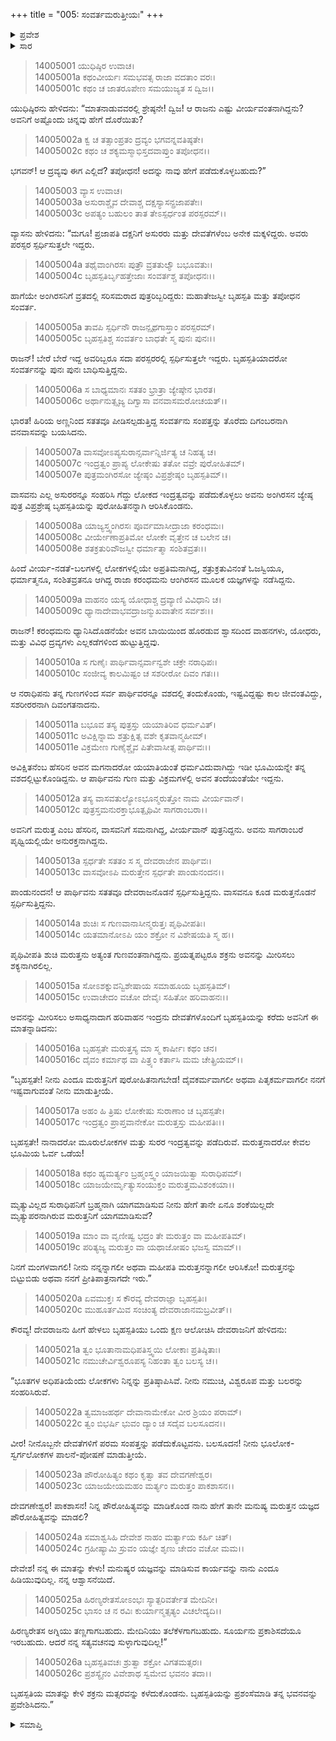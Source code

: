 +++
title = "005: ಸಂವರ್ತಮರುತ್ತೀಯಃ"
+++

<details><summary>ಪ್ರವೇಶ</summary>


।।   ಓಂ ಓಂ ನಮೋ ನಾರಾಯಣಾಯ।।   ಶ್ರೀ ವೇದವ್ಯಾಸಾಯ ನಮಃ ।।

ಶ್ರೀ ಕೃಷ್ಣದ್ವೈಪಾಯನ ವೇದವ್ಯಾಸ ವಿರಚಿತ  

**ಶ್ರೀ ಮಹಾಭಾರತ**

**ಅಶ್ವಮೇಧಿಕ ಪರ್ವ**

**ಅಶ್ವಮೇಧಿಕ ಪರ್ವ**

**ಅಧ್ಯಾಯ 5**


</details>

<details><summary>ಸಾರ</summary>

ವ್ಯಾಸನು ಸಂವರ್ತ-ಮರುತ್ತರ ಕಥೆಯನ್ನು ಮುಂದುವರೆಸಿದುದು (1-26).


</details>





> 14005001 ಯುಧಿಷ್ಠಿರ ಉವಾಚ।  
14005001a ಕಥಂವೀರ್ಯಃ ಸಮಭವತ್ಸ ರಾಜಾ ವದತಾಂ ವರಃ।  
14005001c ಕಥಂ ಚ ಜಾತರೂಪೇಣ ಸಮಯುಜ್ಯತ ಸ ದ್ವಿಜ।।

ಯುಧಿಷ್ಠಿರನು ಹೇಳಿದನು: “ಮಾತನಾಡುವವರಲ್ಲಿ ಶ್ರೇಷ್ಠನೇ! ದ್ವಿಜ! ಆ ರಾಜನು ಎಷ್ಟು ವೀರ್ಯವಂತನಾಗಿದ್ದನು? ಅವನಿಗೆ ಅಷ್ಟೊಂದು ಚಿನ್ನವು ಹೇಗೆ ದೊರೆಯಿತು?

> 14005002a ಕ್ವ ಚ ತತ್ಸಾಂಪ್ರತಂ ದ್ರವ್ಯಂ ಭಗವನ್ನವತಿಷ್ಠತೇ।  
14005002c ಕಥಂ ಚ ಶಕ್ಯಮಸ್ಮಾಭಿಸ್ತದವಾಪ್ತುಂ ತಪೋಧನ।।

ಭಗವನ್! ಆ ದ್ರವ್ಯವು ಈಗ ಎಲ್ಲಿದೆ? ತಪೋಧನ! ಅದನ್ನು ನಾವು ಹೇಗೆ ಪಡೆದುಕೊಳ್ಳಬಹುದು?”

> 14005003 ವ್ಯಾಸ ಉವಾಚ।  
14005003a ಅಸುರಾಶ್ಚೈವ ದೇವಾಶ್ಚ ದಕ್ಷಸ್ಯಾಸನ್ಪ್ರಜಾಪತೇಃ।  
14005003c ಅಪತ್ಯಂ ಬಹುಲಂ ತಾತ ತೇಽಸ್ಪರ್ಧಂತ ಪರಸ್ಪರಮ್।।

ವ್ಯಾಸನು ಹೇಳಿದನು: “ಮಗೂ! ಪ್ರಜಾಪತಿ ದಕ್ಷನಿಗೆ ಅಸುರರು ಮತ್ತು ದೇವತೆಗಳೆಂಬ ಅನೇಕ ಮಕ್ಕಳಿದ್ದರು. ಅವರು ಪರಸ್ಪರ ಸ್ಪರ್ಧಿಸುತ್ತಲೇ ಇದ್ದರು.

> 14005004a ತಥೈವಾಂಗಿರಸಃ ಪುತ್ರೌ ವ್ರತತುಲ್ಯೌ ಬಭೂವತುಃ।  
14005004c ಬೃಹಸ್ಪತಿರ್ಬೃಹತ್ತೇಜಾಃ ಸಂವರ್ತಶ್ಚ ತಪೋಧನಃ।।

ಹಾಗೆಯೇ ಅಂಗಿರಸನಿಗೆ ವ್ರತದಲ್ಲಿ ಸರಿಸಮರಾದ ಪುತ್ರರಿಬ್ಬರಿದ್ದರು: ಮಹಾತೇಜಸ್ವೀ ಬೃಹಸ್ಪತಿ ಮತ್ತು ತಪೋಧನ ಸಂವರ್ತ.

> 14005005a ತಾವಪಿ ಸ್ಪರ್ಧಿನೌ ರಾಜನ್ಪೃಥಗಾಸ್ತಾಂ ಪರಸ್ಪರಮ್।  
14005005c ಬೃಹಸ್ಪತಿಶ್ಚ ಸಂವರ್ತಂ ಬಾಧತೇ ಸ್ಮ ಪುನಃ ಪುನಃ।।

ರಾಜನ್! ಬೇರೆ ಬೇರೆ ಇದ್ದ ಅವರಿಬ್ಬರೂ ಸದಾ ಪರಸ್ಪರರಲ್ಲಿ ಸ್ಪರ್ಧಿಸುತ್ತಲೇ ಇದ್ದರು. ಬೃಹಸ್ಪತಿಯಾದರೋ ಸಂವರ್ತನನ್ನು ಪುನಃ ಪುನಃ ಬಾಧಿಸುತ್ತಿದ್ದನು.

> 14005006a ಸ ಬಾಧ್ಯಮಾನಃ ಸತತಂ ಭ್ರಾತ್ರಾ ಜ್ಯೇಷ್ಠೇನ ಭಾರತ।  
14005006c ಅರ್ಥಾನುತ್ಸೃಜ್ಯ ದಿಗ್ವಾಸಾ ವನವಾಸಮರೋಚಯತ್।।

ಭಾರತ! ಹಿರಿಯ ಅಣ್ಣನಿಂದ ಸತತವೂ ಪೀಡಿಸಲ್ಪಡುತ್ತಿದ್ದ ಸಂವರ್ತನು ಸಂಪತ್ತನ್ನು ತೊರೆದು ದಿಗಂಬರನಾಗಿ ವನವಾಸವನ್ನು ಬಯಸಿದನು.

> 14005007a ವಾಸವೋಽಪ್ಯಸುರಾನ್ಸರ್ವಾನ್ನಿರ್ಜಿತ್ಯ ಚ ನಿಹತ್ಯ ಚ।  
14005007c ಇಂದ್ರತ್ವಂ ಪ್ರಾಪ್ಯ ಲೋಕೇಷು ತತೋ ವವ್ರೇ ಪುರೋಹಿತಮ್।  
14005007e ಪುತ್ರಮಂಗಿರಸೋ ಜ್ಯೇಷ್ಠಂ ವಿಪ್ರಶ್ರೇಷ್ಠಂ ಬೃಹಸ್ಪತಿಮ್।।

ವಾಸವನು ಎಲ್ಲ ಅಸುರರನ್ನೂ ಸಂಹರಿಸಿ ಗೆದ್ದು ಲೋಕದ ಇಂದ್ರತ್ವವನ್ನು ಪಡೆದುಕೊಳ್ಳಲು ಅವನು ಅಂಗಿರಸನ ಜ್ಯೇಷ್ಠ ಪುತ್ರ ವಿಪ್ರಶ್ರೇಷ್ಠ ಬೃಹಸ್ಪತಿಯನ್ನು ಪುರೋಹಿತನನ್ನಾಗಿ ಆರಿಸಿಕೊಂಡನು.

> 14005008a ಯಾಜ್ಯಸ್ತ್ವಂಗಿರಸಃ ಪೂರ್ವಮಾಸೀದ್ರಾಜಾ ಕರಂಧಮಃ।  
14005008c ವೀರ್ಯೇಣಾಪ್ರತಿಮೋ ಲೋಕೇ ವೃತ್ತೇನ ಚ ಬಲೇನ ಚ।  
14005008e ಶತಕ್ರತುರಿವೌಜಸ್ವೀ ಧರ್ಮಾತ್ಮಾ ಸಂಶಿತವ್ರತಃ।।

ಹಿಂದೆ ವೀರ್ಯ-ನಡತೆ-ಬಲಗಳಲ್ಲಿ ಲೋಕಗಳಲ್ಲಿಯೇ ಅಪ್ರತಿಮನಾಗಿದ್ದ, ಶತ್ರುಕ್ರತುವಿನಂತೆ ಓಜಸ್ವಿಯೂ, ಧರ್ಮಾತ್ಮನೂ, ಸಂಶಿತವ್ರತನೂ ಆಗಿದ್ದ ರಾಜಾ ಕರಂಧಮನು ಆಂಗಿರಸನ ಮೂಲಕ ಯಜ್ಞಗಳನ್ನು ನಡೆಸಿದ್ದನು.

> 14005009a ವಾಹನಂ ಯಸ್ಯ ಯೋಧಾಶ್ಚ ದ್ರವ್ಯಾಣಿ ವಿವಿಧಾನಿ ಚ।  
14005009c ಧ್ಯಾನಾದೇವಾಭವದ್ರಾಜನ್ಮುಖವಾತೇನ ಸರ್ವಶಃ।।

ರಾಜನ್! ಕರಂಧಮನು ಧ್ಯಾನಿಸಿದೊಡನೆಯೇ ಅವನ ಬಾಯಿಯಿಂದ ಹೊರಡುವ ಶ್ವಾಸದಿಂದ ವಾಹನಗಳು, ಯೋಧರು, ಮತ್ತು ವಿವಿಧ ದ್ರವ್ಯಗಳು ಎಲ್ಲಕಡೆಗಳಿಂದ ಹುಟ್ಟುತ್ತಿದ್ದವು.

> 14005010a ಸ ಗುಣೈಃ ಪಾರ್ಥಿವಾನ್ಸರ್ವಾನ್ವಶೇ ಚಕ್ರೇ ನರಾಧಿಪಃ।  
14005010c ಸಂಜೀವ್ಯ ಕಾಲಮಿಷ್ಟಂ ಚ ಸಶರೀರೋ ದಿವಂ ಗತಃ।।

ಆ ನರಾಧಿಪನು ತನ್ನ ಗುಣಗಳಿಂದ ಸರ್ವ ಪಾರ್ಥಿವರನ್ನೂ ವಶದಲ್ಲಿ ತಂದುಕೊಂಡು, ಇಷ್ಟವಿದ್ದಷ್ಟು ಕಾಲ ಜೀವಂತವಿದ್ದು, ಸಶರೀರರನಾಗಿ ದಿವಂಗತನಾದನು.

> 14005011a ಬಭೂವ ತಸ್ಯ ಪುತ್ರಸ್ತು ಯಯಾತಿರಿವ ಧರ್ಮವಿತ್।  
14005011c ಅವಿಕ್ಷಿನ್ನಾಮ ಶತ್ರುಕ್ಷಿತ್ಸ ವಶೇ ಕೃತವಾನ್ಮಹೀಮ್।  
14005011e ವಿಕ್ರಮೇಣ ಗುಣೈಶ್ಚೈವ ಪಿತೇವಾಸೀತ್ಸ ಪಾರ್ಥಿವಃ।।

ಅವಿಕ್ಷಿತನೆಂಬ ಹೆಸರಿನ ಅವನ ಮಗನಾದರೋ ಯಯಾತಿಯಂತೆ ಧರ್ಮವಿದುವಾಗಿದ್ದು ಇಡೀ ಭೂಮಿಯನ್ನೇ ತನ್ನ ವಶದಲ್ಲಿಟ್ಟುಕೊಂಡಿದ್ದನು. ಆ ಪಾರ್ಥಿವನು ಗುಣ ಮತ್ತು ವಿಕ್ರಮಗಳಲ್ಲಿ ಅವನ ತಂದೆಯಂತೆಯೇ ಇದ್ದನು.

> 14005012a ತಸ್ಯ ವಾಸವತುಲ್ಯೋಽಭೂನ್ಮರುತ್ತೋ ನಾಮ ವೀರ್ಯವಾನ್।  
14005012c ಪುತ್ರಸ್ತಮನುರಕ್ತಾಭೂತ್ಪೃಥಿವೀ ಸಾಗರಾಂಬರಾ।।

ಅವನಿಗೆ ಮರುತ್ತ ಎಂಬ ಹೆಸರಿನ, ವಾಸವನಿಗೆ ಸಮನಾಗಿದ್ದ, ವೀರ್ಯವಾನ್ ಪುತ್ರನಿದ್ದನು. ಅವನು ಸಾಗರಾಂಬರೆ ಪೃಥ್ವಿಯಲ್ಲಿಯೇ ಅನುರಕ್ತನಾಗಿದ್ದನು.

> 14005013a ಸ್ಪರ್ಧತೇ ಸತತಂ ಸ ಸ್ಮ ದೇವರಾಜೇನ ಪಾರ್ಥಿವಃ।  
14005013c ವಾಸವೋಽಪಿ ಮರುತ್ತೇನ ಸ್ಪರ್ಧತೇ ಪಾಂಡುನಂದನ।।

ಪಾಂಡುನಂದನ! ಆ ಪಾರ್ಥಿವನು ಸತತವೂ ದೇವರಾಜನೊಡನೆ ಸ್ಪರ್ಧಿಸುತ್ತಿದ್ದನು. ವಾಸವನೂ ಕೂಡ ಮರುತ್ತನೊಡನೆ ಸ್ಪರ್ಧಿಸುತ್ತಿದ್ದನು.

> 14005014a ಶುಚಿಃ ಸ ಗುಣವಾನಾಸೀನ್ಮರುತ್ತಃ ಪೃಥಿವೀಪತಿಃ।  
14005014c ಯತಮಾನೋಽಪಿ ಯಂ ಶಕ್ರೋ ನ ವಿಶೇಷಯತಿ ಸ್ಮ ಹ।।

ಪೃಥಿವೀಪತಿ ಶುಚಿ ಮರುತ್ತನು ಅತ್ಯಂತ ಗುಣವಂತನಾಗಿದ್ದನು. ಪ್ರಯತ್ನಪಟ್ಟರೂ ಶಕ್ರನು ಅವನನ್ನು ಮೀರಿಸಲು ಶಕ್ಯನಾಗಿರಲಿಲ್ಲ.

> 14005015a ಸೋಽಶಕ್ನುವನ್ವಿಶೇಷಾಯ ಸಮಾಹೂಯ ಬೃಹಸ್ಪತಿಮ್।  
14005015c ಉವಾಚೇದಂ ವಚೋ ದೇವೈಃ ಸಹಿತೋ ಹರಿವಾಹನಃ।।

ಅವನನ್ನು ಮೀರಿಸಲು ಅಸಾಧ್ಯನಾದಾಗ ಹರಿವಾಹನ ಇಂದ್ರನು ದೇವತೆಗಳೊಂದಿಗೆ ಬೃಹಸ್ಪತಿಯನ್ನು ಕರೆದು ಅವನಿಗೆ ಈ ಮಾತನ್ನಾಡಿದನು:

> 14005016a ಬೃಹಸ್ಪತೇ ಮರುತ್ತಸ್ಯ ಮಾ ಸ್ಮ ಕಾರ್ಷೀಃ ಕಥಂ ಚನ।  
14005016c ದೈವಂ ಕರ್ಮಾಥ ವಾ ಪಿತ್ರ್ಯಂ ಕರ್ತಾಸಿ ಮಮ ಚೇತ್ಪ್ರಿಯಮ್।।

“ಬೃಹಸ್ಪತೇ! ನೀನು ಎಂದೂ ಮರುತ್ತನಿಗೆ ಪುರೋಹಿತನಾಗಬೇಡ! ದೈವಕರ್ಮವಾಗಲೀ ಅಥವಾ ಪಿತೃಕರ್ಮವಾಗಲೀ ನನಗೆ ಇಷ್ಟವಾಗುವಂತೆ ನೀನು ಮಾಡುತ್ತೀಯೆ.

> 14005017a ಅಹಂ ಹಿ ತ್ರಿಷು ಲೋಕೇಷು ಸುರಾಣಾಂ ಚ ಬೃಹಸ್ಪತೇ।  
14005017c ಇಂದ್ರತ್ವಂ ಪ್ರಾಪ್ತವಾನೇಕೋ ಮರುತ್ತಸ್ತು ಮಹೀಪತಿಃ।।

ಬೃಹಸ್ಪತೇ! ನಾನಾದರೋ ಮೂರುಲೋಕಗಳ ಮತ್ತು ಸುರರ ಇಂದ್ರತ್ವವನ್ನು ಪಡೆದಿರುವೆ. ಮರುತ್ತನಾದರೋ ಕೇವಲ ಭೂಮಿಯ ಓರ್ವ ಒಡೆಯ!

> 14005018a ಕಥಂ ಹ್ಯಮರ್ತ್ಯಂ ಬ್ರಹ್ಮಂಸ್ತ್ವಂ ಯಾಜಯಿತ್ವಾ ಸುರಾಧಿಪಮ್।  
14005018c ಯಾಜಯೇರ್ಮೃತ್ಯುಸಂಯುಕ್ತಂ ಮರುತ್ತಮವಿಶಂಕಯಾ।।

ಮೃತ್ಯುವಿಲ್ಲದ ಸುರಾಧಿಪನಿಗೆ ಬ್ರಹ್ಮನಾಗಿ ಯಾಗಮಾಡಿಸುವ ನೀನು ಹೇಗೆ ತಾನೇ ಏನೂ ಶಂಕೆಯಿಲ್ಲದೇ ಮೃತ್ಯುಪರನಾಗಿರುವ ಮರುತ್ತನಿಗೆ ಯಾಗಮಾಡಿಸುವೆ?

> 14005019a ಮಾಂ ವಾ ವೃಣೀಷ್ವ ಭದ್ರಂ ತೇ ಮರುತ್ತಂ ವಾ ಮಹೀಪತಿಮ್।  
14005019c ಪರಿತ್ಯಜ್ಯ ಮರುತ್ತಂ ವಾ ಯಥಾಜೋಷಂ ಭಜಸ್ವ ಮಾಮ್।।

ನಿನಗೆ ಮಂಗಳವಾಗಲಿ! ನೀನು ನನ್ನನ್ನಾಗಲೀ ಅಥವಾ ಮಹೀಪತಿ ಮರುತ್ತನನ್ನಾಗಲೀ ಆರಿಸಿಕೋ! ಮರುತ್ತನನ್ನು ಬಿಟ್ಟುಬಿಡು ಅಥವಾ ನನಗೆ ಪ್ರೀತಿಪಾತ್ರನಾಗದೇ ಇರು.”

> 14005020a ಏವಮುಕ್ತಃ ಸ ಕೌರವ್ಯ ದೇವರಾಜ್ಞಾ ಬೃಹಸ್ಪತಿಃ।  
14005020c ಮುಹೂರ್ತಮಿವ ಸಂಚಿಂತ್ಯ ದೇವರಾಜಾನಮಬ್ರವೀತ್।।

ಕೌರವ್ಯ! ದೇವರಾಜನು ಹೀಗೆ ಹೇಳಲು ಬೃಹಸ್ಪತಿಯು ಒಂದು ಕ್ಷಣ ಆಲೋಚಿಸಿ ದೇವರಾಜನಿಗೆ ಹೇಳಿದನು:

> 14005021a ತ್ವಂ ಭೂತಾನಾಮಧಿಪತಿಸ್ತ್ವಯಿ ಲೋಕಾಃ ಪ್ರತಿಷ್ಠಿತಾಃ।  
14005021c ನಮುಚೇರ್ವಿಶ್ವರೂಪಸ್ಯ ನಿಹಂತಾ ತ್ವಂ ಬಲಸ್ಯ ಚ।।

“ಭೂತಗಳ ಅಧಿಪತಿಯೆಂದು ಲೋಕಗಳು ನಿನ್ನನ್ನು ಪ್ರತಿಷ್ಠಾಪಿಸಿವೆ. ನೀನು ನಮುಚಿ, ವಿಶ್ವರೂಪ ಮತ್ತು ಬಲರನ್ನು ಸಂಹರಿಸಿರುವೆ.

> 14005022a ತ್ವಮಾಜಹರ್ಥ ದೇವಾನಾಮೇಕೋ ವೀರ ಶ್ರಿಯಂ ಪರಾಮ್।  
14005022c ತ್ವಂ ಬಿಭರ್ಷಿ ಭುವಂ ದ್ಯಾಂ ಚ ಸದೈವ ಬಲಸೂದನ।।

ವೀರ! ನೀನೊಬ್ಬನೇ ದೇವತೆಗಳಿಗೆ ಪರಮ ಸಂಪತ್ತನ್ನು ಪಡೆದುಕೊಟ್ಟವನು. ಬಲಸೂದನ! ನೀನು ಭೂಲೋಕ-ಸ್ವರ್ಗಲೋಕಗಳ ಪಾಲನೆ-ಪೋಷಣೆ ಮಾಡುತ್ತೀಯೆ.

> 14005023a ಪೌರೋಹಿತ್ಯಂ ಕಥಂ ಕೃತ್ವಾ ತವ ದೇವಗಣೇಶ್ವರ।  
14005023c ಯಾಜಯೇಯಮಹಂ ಮರ್ತ್ಯಂ ಮರುತ್ತಂ ಪಾಕಶಾಸನ।।

ದೇವಗಣೇಶ್ವರ! ಪಾಕಶಾಸನ! ನಿನ್ನ ಪೌರೋಹಿತ್ಯವನ್ನು ಮಾಡಿಕೊಂಡ ನಾನು ಹೇಗೆ ತಾನೇ ಮನುಷ್ಯ ಮರುತ್ತನ ಯಜ್ಞದ ಪೌರೋಹಿತ್ಯವನ್ನು ಮಾಡಲಿ?

> 14005024a ಸಮಾಶ್ವಸಿಹಿ ದೇವೇಶ ನಾಹಂ ಮರ್ತ್ಯಾಯ ಕರ್ಹಿ ಚಿತ್।  
14005024c ಗ್ರಹೀಷ್ಯಾಮಿ ಸ್ರುವಂ ಯಜ್ಞೇ ಶೃಣು ಚೇದಂ ವಚೋ ಮಮ।।

ದೇವೇಶ! ನನ್ನ ಈ ಮಾತನ್ನು ಕೇಳು! ಮನುಷ್ಯರ ಯಜ್ಞವನ್ನು ಮಾಡಿಸುವ ಕಾರ್ಯವನ್ನು ನಾನು ಎಂದೂ ಹಿಡಿಯುವುದಿಲ್ಲ. ನನ್ನ ಆಶ್ವಾಸನೆಯಿದೆ.

> 14005025a ಹಿರಣ್ಯರೇತಸೋಽಂಭಃ ಸ್ಯಾತ್ಪರಿವರ್ತೇತ ಮೇದಿನೀ।  
14005025c ಭಾಸಂ ಚ ನ ರವಿಃ ಕುರ್ಯಾನ್ಮತ್ಸತ್ಯಂ ವಿಚಲೇದ್ಯದಿ।।

ಹಿರಣ್ಯರೇತಸ ಅಗ್ನಿಯು ತಣ್ಣಗಾಗಬಹುದು. ಮೇದಿನಿಯು ತಲೆಕೆಳಗಾಗಬಹುದು. ಸೂರ್ಯನು ಪ್ರಕಾಶಿಸದೆಯೂ ಇರಬಹುದು. ಆದರೆ ನನ್ನ ಸತ್ಯವಚನವು ಸುಳ್ಳಾಗುವುದಿಲ್ಲ!”

> 14005026a ಬೃಹಸ್ಪತಿವಚಃ ಶ್ರುತ್ವಾ ಶಕ್ರೋ ವಿಗತಮತ್ಸರಃ।  
14005026c ಪ್ರಶಸ್ಯೈನಂ ವಿವೇಶಾಥ ಸ್ವಮೇವ ಭವನಂ ತದಾ।।

ಬೃಹಸ್ಪತಿಯ ಮಾತನ್ನು ಕೇಳಿ ಶಕ್ರನು ಮತ್ಸರವನ್ನು ಕಳೆದುಕೊಂಡನು. ಬೃಹಸ್ಪತಿಯನ್ನು ಪ್ರಶಂಸೆಮಾಡಿ ತನ್ನ ಭವನವನ್ನು ಪ್ರವೇಶಿಸಿದನು.”





<details><summary>ಸಮಾಪ್ತಿ</summary>


ಇತಿ ಶ್ರೀಮಹಾಭಾರತೇ ಅಶ್ವಮೇಧಿಕಪರ್ವಣಿ ಸಂವರ್ತಮರುತ್ತೀಯೇ ಪಂಚಮೋಽಧ್ಯಾಯಃ।।  
ಇದು ಶ್ರೀಮಹಾಭಾರತದಲ್ಲಿ ಅಶ್ವಮೇಧಿಕಪರ್ವದಲ್ಲಿ ಸಂವರ್ತಮರುತ್ತೀಯ ಎನ್ನುವ ಐದನೇ ಅಧ್ಯಾಯವು.



</details>


